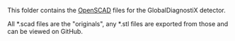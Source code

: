 This folder contains the [OpenSCAD](http://www.openscad.org/) files for the GlobalDiagnostiX detector.

All *.scad files are the "originals", any *.stl files are exported from those and can be viewed on GitHub.
